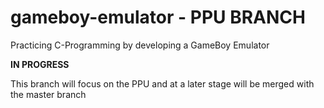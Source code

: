 # gameboy-emulator - PPU BRANCH
Practicing C-Programming by developing a GameBoy Emulator

**IN PROGRESS**

This branch will focus on the PPU and at a later stage will be merged with the master branch
